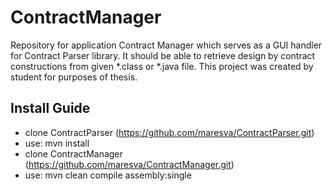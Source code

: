 # ContractManager
Repository for application Contract Manager which serves as a GUI handler for Contract Parser library. It should be able to retrieve design by contract constructions from given *.class or *.java file.  This project was created by student for purposes of thesis.

## Install Guide
- clone ContractParser (https://github.com/maresva/ContractParser.git)
- use: mvn install
- clone ContractManager (https://github.com/maresva/ContractManager.git)
- use: mvn clean compile assembly:single

